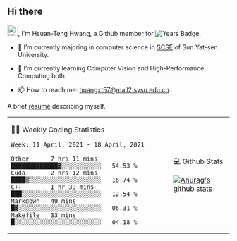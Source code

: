 ## Hi there

<!-- profile views -->

<img height="25" src='https://qpluspicture.oss-cn-beijing.aliyuncs.com/6LjjQA/Hi.gif' alt='Hi' width="24"/>, I'm Hsuan-Teng Hwang, a Github member for 
![Years Badge](https://badges.pufler.dev/years/huangxt57).
<!-- and the number of visitors for this page is  -->
<!-- ![](https://komarev.com/ghpvc/?username=huangxt57&color=blue&label=PROFILE+VIEWS). -->


- 🔭 I’m currently majoring in computer science in [SCSE](http://sdcs.sysu.edu.cn) of Sun Yat-sen University.

- 🌱 I’m currently learning Computer Vision and High-Performance Computing both.

<!-- - 🤔 I’m looking for help with video understanding, HPC programming. -->

- 📫 How to reach me: [huangxt57@mail2.sysu.edu.cn](huangxt57@mail2.sysu.edu.cn).

A brief [résumé](http://melon-hwang.top/about/) describing myself.

<table align="center">

<td>

🧑‍💻 Weekly Coding Statistics
<!--START_SECTION:waka-->
```text
Week: 11 April, 2021 - 18 April, 2021

Other      7 hrs 11 mins   █████████████▓░░░░░░░░░░░   54.53 % 
Cuda       2 hrs 12 mins   ████▒░░░░░░░░░░░░░░░░░░░░   16.74 % 
C++        1 hr 39 mins    ███░░░░░░░░░░░░░░░░░░░░░░   12.54 % 
Markdown   49 mins         █▓░░░░░░░░░░░░░░░░░░░░░░░   06.31 % 
Makefile   33 mins         █░░░░░░░░░░░░░░░░░░░░░░░░   04.18 % 
```
<!--END_SECTION:waka-->

</td>

<td>

💻 Github Stats

[![Anurag's github stats](https://github-readme-stats.vercel.app/api?username=huangxt57&hide=prs&show_icons=true)](https://github.com/anuraghazra/github-readme-stats)

</td>

</table>